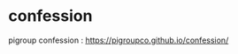 # confession
pigroup confession : <a href="https://pigroupco.github.io/confession/" target="_blank">https://pigroupco.github.io/confession/</a>
